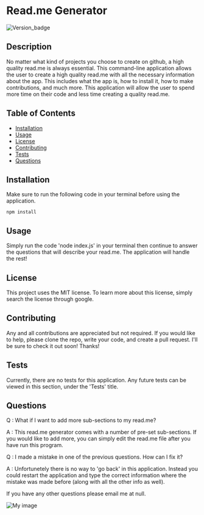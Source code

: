 # Read.me Generator

![Version_badge](https://img.shields.io/badge/Version-1.0.0-blue)

## Description

No matter what kind of projects you choose to create on github, a high quality read.me is always essential. This command-line application allows the user to create a high quality read.me with all the necessary information about the app. This includes what the app is, how to install it, how to make contributions, and much more. This application will allow the user to spend more time on their code and less time creating a quality read.me.

## Table of Contents
* [Installation](#installation)
* [Usage](#usage)
* [License](#license)
* [Contributing](#contributing)
* [Tests](#questions)
* [Questions](#questions)

## Installation

Make sure to run the following code in your terminal before using the application.

```
npm install
```

## Usage

Simply run the code 'node index.js' in your terminal then continue to answer the questions that will describe your read.me. The application will handle the rest!

## License

This project uses the MIT license. To learn more about this license, simply search the license through google.

## Contributing

Any and all contributions are appreciated but not required. If you would like to help, please clone the repo, write your code, and create a pull request. I'll be sure to check it out soon! Thanks!

## Tests

Currently, there are no tests for this application. Any future tests can be viewed in this section, under the 'Tests' title.

## Questions

Q : What if I want to add more sub-sections to my read.me?

A : This read.me generator comes with a number of pre-set sub-sections. If you would like to add more, you can simply edit the read.me file after you have run this program.

Q : I made a mistake in one of the previous questions. How can I fix it?

A : Unfortunetely there is no way to 'go back' in this application. Instead you could restart the application and type the correct information where the mistake was made before (along with all the other info as well).

If you have any other questions please email me at null.

![My image](https://avatars3.githubusercontent.com/u/57155115?v=4)